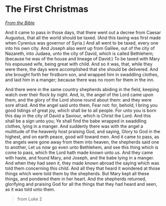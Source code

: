 # The First Christmas

*[From the Bible](from-the-bible.html)*

And it came to pass in those days, that there went out a decree from 
Caesar Augustus, that all the world should be taxed. (And this taxing 
was first made when Cyrenius was governor of Syria.) And all went to be 
taxed, every one into his own city. And Joseph also went up from 
Galilee, out of the city of Nazareth, into Judaea, unto the city of 
David, which is called Bethlehem; (because he was of the house and 
lineage of David:) To be taxed with Mary his espoused wife, being great 
with child. And so it was, that, while they were there, the days were 
accomplished that she should be delivered. And she brought forth her 
firstborn son, and wrapped him in swaddling clothes, and laid him in a 
manger; because there was no room for them in the inn.

And there were in the same country shepherds abiding in the field, 
keeping watch over their flock by night. And, lo, the angel of the 
Lord came upon them, and the glory of the Lord shone round about them: 
and they were sore afraid. And the angel said unto them, Fear not: for, 
behold, I bring you good tidings of great joy, which shall be to all 
people. For unto you is born this day in the city of David a Saviour, 
which is Christ the Lord. And this shall be a sign unto you; Ye shall 
find the babe wrapped in swaddling clothes, lying in a manger. And 
suddenly there was with the angel a multitude of the heavenly host 
praising God, and saying, Glory to God in the highest, and on earth 
peace, good will toward men. And it came to pass, as the angels were 
gone away from them into heaven, the shepherds said one to another, 
Let us now go even unto Bethlehem, and see this thing which is come to 
pass, which the Lord hath made known unto us. And they came with haste, 
and found Mary, and Joseph, and the babe lying in a manger. And when 
they had seen it, they made known abroad the saying which was told them 
concerning this child. And all they that heard it wondered at those 
things which were told them by the shepherds. But Mary kept all these 
things, and pondered them in her heart. And the shepherds returned, 
glorifying and praising God for all the things that they had heard and 
seen, as it was told unto them.

> from Luke 2
